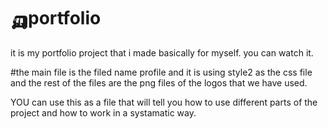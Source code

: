# 🛺portfolio
it is my portfolio project that i made basically for myself.
you can watch it.


#the main file is the filed name profile and it is using style2 as the css file 
and the rest of the files are the png files of the logos that we have used.

YOU can use this as a  file that will tell you how to use different parts of the project and how to work in a systamatic way.
